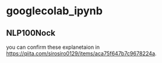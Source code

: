 # googlecolab_ipynb

## NLP100Nock
you can confirm these explanetaion in https://qiita.com/sirosiro0129/items/aca75f647b7c9678224a.

